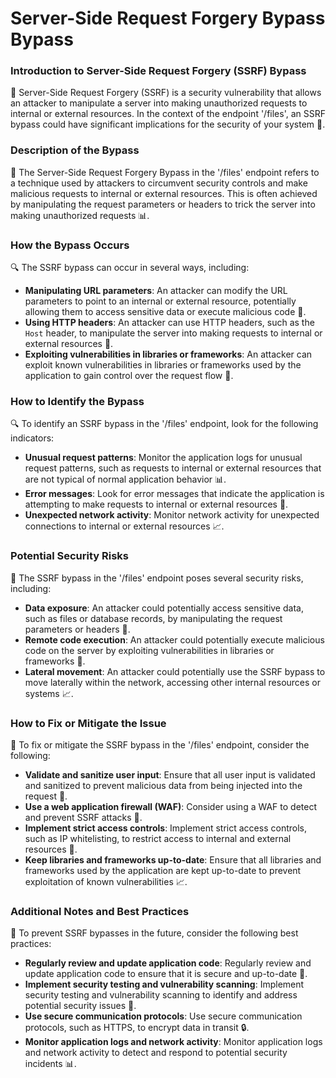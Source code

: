 # Server-Side Request Forgery Bypass Bypass

### Introduction to Server-Side Request Forgery (SSRF) Bypass
🚨 Server-Side Request Forgery (SSRF) is a security vulnerability that allows an attacker to manipulate a server into making unauthorized requests to internal or external resources. In the context of the endpoint '/files', an SSRF bypass could have significant implications for the security of your system 🤔.

### Description of the Bypass
📝 The Server-Side Request Forgery Bypass in the '/files' endpoint refers to a technique used by attackers to circumvent security controls and make malicious requests to internal or external resources. This is often achieved by manipulating the request parameters or headers to trick the server into making unauthorized requests 📊.

### How the Bypass Occurs
🔍 The SSRF bypass can occur in several ways, including:
* **Manipulating URL parameters**: An attacker can modify the URL parameters to point to an internal or external resource, potentially allowing them to access sensitive data or execute malicious code 📝.
* **Using HTTP headers**: An attacker can use HTTP headers, such as the `Host` header, to manipulate the server into making requests to internal or external resources 📣.
* **Exploiting vulnerabilities in libraries or frameworks**: An attacker can exploit known vulnerabilities in libraries or frameworks used by the application to gain control over the request flow 🚨.

### How to Identify the Bypass
🔍 To identify an SSRF bypass in the '/files' endpoint, look for the following indicators:
* **Unusual request patterns**: Monitor the application logs for unusual request patterns, such as requests to internal or external resources that are not typical of normal application behavior 📊.
* **Error messages**: Look for error messages that indicate the application is attempting to make requests to internal or external resources 📝.
* **Unexpected network activity**: Monitor network activity for unexpected connections to internal or external resources 📈.

### Potential Security Risks
🚨 The SSRF bypass in the '/files' endpoint poses several security risks, including:
* **Data exposure**: An attacker could potentially access sensitive data, such as files or database records, by manipulating the request parameters or headers 📁.
* **Remote code execution**: An attacker could potentially execute malicious code on the server by exploiting vulnerabilities in libraries or frameworks 🚨.
* **Lateral movement**: An attacker could potentially use the SSRF bypass to move laterally within the network, accessing other internal resources or systems 📈.

### How to Fix or Mitigate the Issue
🔧 To fix or mitigate the SSRF bypass in the '/files' endpoint, consider the following:
* **Validate and sanitize user input**: Ensure that all user input is validated and sanitized to prevent malicious data from being injected into the request 📝.
* **Use a web application firewall (WAF)**: Consider using a WAF to detect and prevent SSRF attacks 🚪.
* **Implement strict access controls**: Implement strict access controls, such as IP whitelisting, to restrict access to internal and external resources 🚫.
* **Keep libraries and frameworks up-to-date**: Ensure that all libraries and frameworks used by the application are kept up-to-date to prevent exploitation of known vulnerabilities 📈.

### Additional Notes and Best Practices
📝 To prevent SSRF bypasses in the future, consider the following best practices:
* **Regularly review and update application code**: Regularly review and update application code to ensure that it is secure and up-to-date 📝.
* **Implement security testing and vulnerability scanning**: Implement security testing and vulnerability scanning to identify and address potential security issues 🚨.
* **Use secure communication protocols**: Use secure communication protocols, such as HTTPS, to encrypt data in transit 🔒.
* **Monitor application logs and network activity**: Monitor application logs and network activity to detect and respond to potential security incidents 📊.